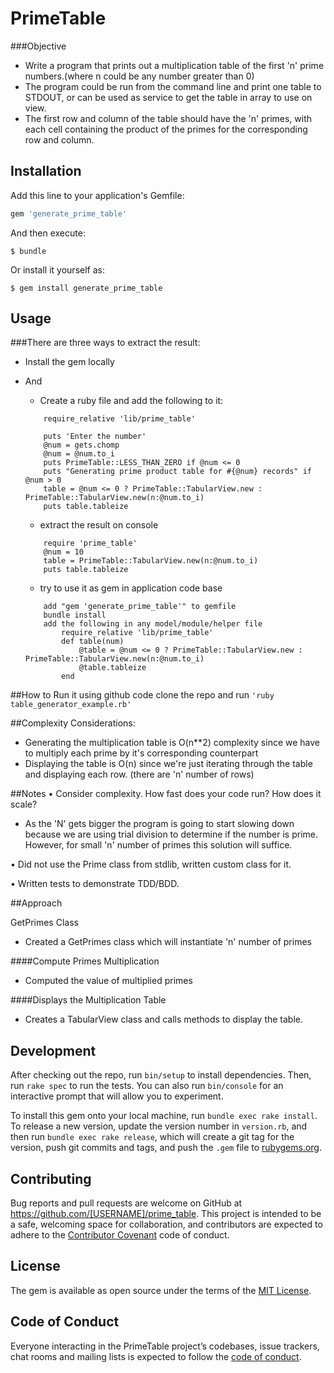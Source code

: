 # PrimeTable

###Objective
* Write a program that prints out a multiplication table of the first 'n' prime
numbers.(where n could be any number greater than 0)
* The program could be run from the command line and print one table to
STDOUT, or can be used as service to get the table in array to use on view.
* The first row and column of the table should have the 'n' primes, with each cell containing the product of the primes for the corresponding row and column.

## Installation

Add this line to your application's Gemfile:

```ruby
gem 'generate_prime_table'
```

And then execute:

    $ bundle

Or install it yourself as:

    $ gem install generate_prime_table

## Usage

###There are three ways to extract the result:
* Install the gem locally
* And
    * Create a ruby file and add the following to it:
    ```
        require_relative 'lib/prime_table'
        
        puts 'Enter the number'
        @num = gets.chomp
        @num = @num.to_i
        puts PrimeTable::LESS_THAN_ZERO if @num <= 0
        puts "Generating prime product table for #{@num} records" if @num > 0
        table = @num <= 0 ? PrimeTable::TabularView.new : PrimeTable::TabularView.new(n:@num.to_i)
        puts table.tableize
    
    ```

    *  extract the result on console

    ```
        require 'prime_table'
        @num = 10        
        table = PrimeTable::TabularView.new(n:@num.to_i)
        puts table.tableize
    ```
    * try to use it as gem in application code base
    ```
        add "gem 'generate_prime_table'" to gemfile
        bundle install
        add the following in any model/module/helper file
            require_relative 'lib/prime_table'
            def table(num)
                @table = @num <= 0 ? PrimeTable::TabularView.new : PrimeTable::TabularView.new(n:@num.to_i)
                @table.tableize
            end
    ```
    
##How to Run it using github code
clone the repo and run
    ```
    'ruby table_generator_example.rb'
    ```

##Complexity Considerations:
* Generating the multiplication table is O(n**2) complexity since we have to multiply each prime by it's corresponding counterpart
* Displaying the table is O(n) since we're just iterating through the table and displaying each row. (there are 'n' number of rows)


##Notes
• Consider complexity. How fast does your code run? How does it scale?
- As the 'N' gets bigger the program is going to start slowing down because we are using trial division to determine if the number is prime. However, for small 'n' number of primes this solution will suffice.

• Did not use the Prime class from stdlib, written custom class for it.

• Written tests to demonstrate TDD/BDD.

##Approach

GetPrimes Class
* Created a GetPrimes class which will instantiate 'n' number of primes

####Compute Primes Multiplication
* Computed the value of multiplied primes

####Displays the Multiplication Table
* Creates a TabularView class and calls methods to display the table.


## Development

After checking out the repo, run `bin/setup` to install dependencies. Then, run `rake spec` to run the tests. You can also run `bin/console` for an interactive prompt that will allow you to experiment.

To install this gem onto your local machine, run `bundle exec rake install`. To release a new version, update the version number in `version.rb`, and then run `bundle exec rake release`, which will create a git tag for the version, push git commits and tags, and push the `.gem` file to [rubygems.org](https://rubygems.org).

## Contributing

Bug reports and pull requests are welcome on GitHub at https://github.com/[USERNAME]/prime_table. This project is intended to be a safe, welcoming space for collaboration, and contributors are expected to adhere to the [Contributor Covenant](http://contributor-covenant.org) code of conduct.

## License

The gem is available as open source under the terms of the [MIT License](https://opensource.org/licenses/MIT).

## Code of Conduct

Everyone interacting in the PrimeTable project’s codebases, issue trackers, chat rooms and mailing lists is expected to follow the [code of conduct](https://github.com/[USERNAME]/prime_table/blob/master/CODE_OF_CONDUCT.md).
